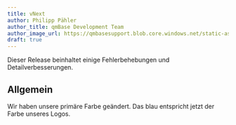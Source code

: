 ```yaml
---
title: vNext
author: Philipp Pähler
author_title: qmBase Development Team
author_image_url: https://qmbasesupport.blob.core.windows.net/static-assets/img/persons/paehler_round.png
draft: true
---
```


Dieser Release beinhaltet einige Fehlerbehebungen und Detailverbesserungen.

<!--truncate-->

## Allgemein

Wir haben unsere primäre Farbe geändert. Das blau entspricht jetzt der Farbe unseres Logos.
